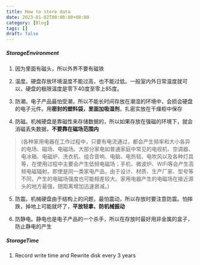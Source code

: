 ```yaml
---
title: How to store data
date: 2023-01-02T00:00:00+08:00
category: [Blog]
tags: []
draft: false
---
```


##### StorageEnvironment

1. 因为里面有磁头，所以外界不要有磁铁
2. 温度。硬盘存放环境温度不能过高，也不能过低。一般室内外日常温度就可以，硬盘的极限温度是零下40度至零上85度。
3. 防潮。电子产品最怕受潮，所以不能长时间存放在潮湿的环境中，会损会硬盘的电子元件。用**密封的塑料袋，里面加吸湿剂**，扎密实放在干燥柜中保存

4. 防磁。机械硬盘是靠磁性来存储数据的，所以如果存放在强磁的环境下，就会消磁丢失数据，**不要靠在磁场范围内**

> (各种家用电器在工作过程中，只要有电流通过，都会产生频率和大小各异的电场、磁场、电磁场。大部分家电如普通家庭中常见的电视机、空调器、电冰箱、电磁炉、洗衣机、组合音响、电脑、电热毯、电吹风以及各种灯具等，在使用过程中主要会产生低频电磁场；手机、微波炉、WiFi等会产生高频电磁辐射。即使是同一类家电产品，由于设计、材质、生产厂家、型号等不同，产生的电磁场强度也可能相差较大。家用电器产生的电磁场在接近源头的地方最强，随距离增加迅速衰减。)

5. 防震。机械硬盘由于结构上的问题，最怕震动，所以存放时要注意防震。怕摔跌，掉地上可能就坏了，**平放轻拿、防机械振动**

6. 防静电。静电也是电子产品的一个杀手，所以在存放时最好用非金属的盒子，防止静电的产生

##### StorageTime

1. Record write time and Rewrite disk every 3 years